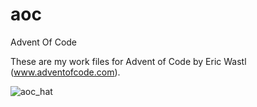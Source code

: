 # aoc
Advent Of Code

These are my work files for Advent of Code by Eric Wastl (www.adventofcode.com).

![aoc_hat](https://user-images.githubusercontent.com/1417858/206090750-b9e53e0c-7f54-4a92-9f7b-a7788c9f2c8e.jpg)
